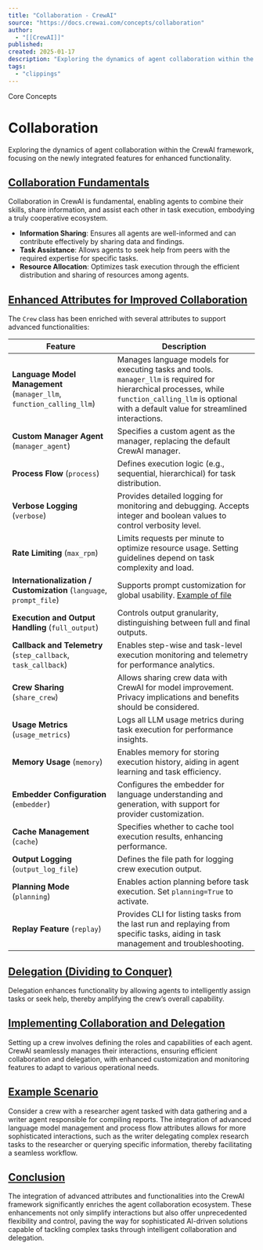 ```yaml
---
title: "Collaboration - CrewAI"
source: "https://docs.crewai.com/concepts/collaboration"
author:
  - "[[CrewAI]]"
published:
created: 2025-01-17
description: "Exploring the dynamics of agent collaboration within the CrewAI framework, focusing on the newly integrated features for enhanced functionality."
tags:
  - "clippings"
---
```


Core Concepts

# Collaboration

Exploring the dynamics of agent collaboration within the CrewAI framework, focusing on the newly integrated features for enhanced functionality.

## [Collaboration Fundamentals​](https://docs.crewai.com/concepts/#collaboration-fundamentals)

Collaboration in CrewAI is fundamental, enabling agents to combine their skills, share information, and assist each other in task execution, embodying a truly cooperative ecosystem.

- **Information Sharing**: Ensures all agents are well-informed and can contribute effectively by sharing data and findings.
- **Task Assistance**: Allows agents to seek help from peers with the required expertise for specific tasks.
- **Resource Allocation**: Optimizes task execution through the efficient distribution and sharing of resources among agents.

## [Enhanced Attributes for Improved Collaboration​](https://docs.crewai.com/concepts/#enhanced-attributes-for-improved-collaboration)

The `Crew` class has been enriched with several attributes to support advanced functionalities:

| Feature                                                               | Description                                                                                                                                                                                              |
| --------------------------------------------------------------------- | -------------------------------------------------------------------------------------------------------------------------------------------------------------------------------------------------------- |
| **Language Model Management** (`manager_llm`, `function_calling_llm`) | Manages language models for executing tasks and tools. `manager_llm` is required for hierarchical processes, while `function_calling_llm` is optional with a default value for streamlined interactions. |
| **Custom Manager Agent** (`manager_agent`)                            | Specifies a custom agent as the manager, replacing the default CrewAI manager.                                                                                                                           |
| **Process Flow** (`process`)                                          | Defines execution logic (e.g., sequential, hierarchical) for task distribution.                                                                                                                          |
| **Verbose Logging** (`verbose`)                                       | Provides detailed logging for monitoring and debugging. Accepts integer and boolean values to control verbosity level.                                                                                   |
| **Rate Limiting** (`max_rpm`)                                         | Limits requests per minute to optimize resource usage. Setting guidelines depend on task complexity and load.                                                                                            |
| **Internationalization / Customization** (`language`, `prompt_file`)  | Supports prompt customization for global usability. [Example of file](https://github.com/joaomdmoura/crewAI/blob/main/src/crewai/translations/en.json)                                                   |
| **Execution and Output Handling** (`full_output`)                     | Controls output granularity, distinguishing between full and final outputs.                                                                                                                              |
| **Callback and Telemetry** (`step_callback`, `task_callback`)         | Enables step-wise and task-level execution monitoring and telemetry for performance analytics.                                                                                                           |
| **Crew Sharing** (`share_crew`)                                       | Allows sharing crew data with CrewAI for model improvement. Privacy implications and benefits should be considered.                                                                                      |
| **Usage Metrics** (`usage_metrics`)                                   | Logs all LLM usage metrics during task execution for performance insights.                                                                                                                               |
| **Memory Usage** (`memory`)                                           | Enables memory for storing execution history, aiding in agent learning and task efficiency.                                                                                                              |
| **Embedder Configuration** (`embedder`)                               | Configures the embedder for language understanding and generation, with support for provider customization.                                                                                              |
| **Cache Management** (`cache`)                                        | Specifies whether to cache tool execution results, enhancing performance.                                                                                                                                |
| **Output Logging** (`output_log_file`)                                | Defines the file path for logging crew execution output.                                                                                                                                                 |
| **Planning Mode** (`planning`)                                        | Enables action planning before task execution. Set `planning=True` to activate.                                                                                                                          |
| **Replay Feature** (`replay`)                                         | Provides CLI for listing tasks from the last run and replaying from specific tasks, aiding in task management and troubleshooting.                                                                       |

## [Delegation (Dividing to Conquer)​](https://docs.crewai.com/concepts/#delegation-dividing-to-conquer)

Delegation enhances functionality by allowing agents to intelligently assign tasks or seek help, thereby amplifying the crew’s overall capability.

## [Implementing Collaboration and Delegation​](https://docs.crewai.com/concepts/#implementing-collaboration-and-delegation)

Setting up a crew involves defining the roles and capabilities of each agent. CrewAI seamlessly manages their interactions, ensuring efficient collaboration and delegation, with enhanced customization and monitoring features to adapt to various operational needs.

## [Example Scenario​](https://docs.crewai.com/concepts/#example-scenario)

Consider a crew with a researcher agent tasked with data gathering and a writer agent responsible for compiling reports. The integration of advanced language model management and process flow attributes allows for more sophisticated interactions, such as the writer delegating complex research tasks to the researcher or querying specific information, thereby facilitating a seamless workflow.

## [Conclusion​](https://docs.crewai.com/concepts/#conclusion)

The integration of advanced attributes and functionalities into the CrewAI framework significantly enriches the agent collaboration ecosystem. These enhancements not only simplify interactions but also offer unprecedented flexibility and control, paving the way for sophisticated AI-driven solutions capable of tackling complex tasks through intelligent collaboration and delegation.
